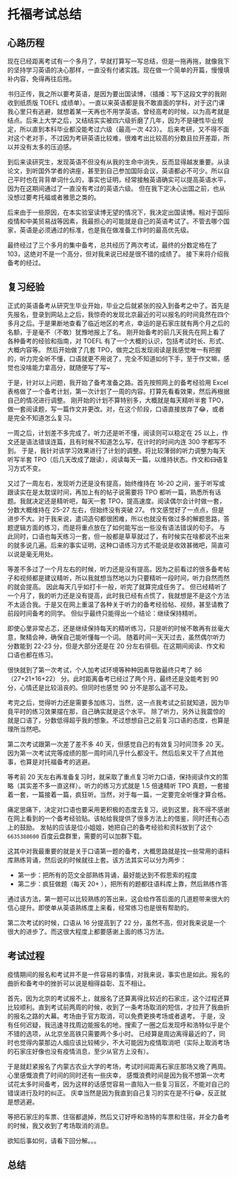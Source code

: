 # 托福考试总结


<!--more-->
## 心路历程
现在已经距离考试有一个多月了，早就打算写一写总结，但是一拖再拖，就像我下的坚持学习英语的决心那样，一直没有付诸实践。现在做一个简单的开篇，慢慢填补内容，免得再往后拖。

书归正传，我之所以要考英语，是因为要出国读博，（插播：写下这段文字的我刚收到纸质版 TOEFL 成绩单）。一直以来英语都是我不敢直面的学科，对于这门课我心里只有逃避，就想着某一天再也不用学英语。曾经高考的时候，以为高考就是结点。后来上大学之后，又结结实实被四六级折磨了几年，因为不是硬性毕业规定，所以直到本科毕业都没能考过六级（最高一次 423）。
后来考研，又不得不面对这个老对手，不过因为考研英语比较难，很难考出比较高的分数且拉开差距，所以并没有太多的压迫感。

到后来读研究生，发现英语不但没有从我的生命中消失，反而显得越发重要。从读论文，到听国外学者的讲座，甚至到自己参加国际会议，英语都必不可少。所以自己平时也在背背单词什么的，事实也证明，经常接触英语确实可以提高英语水平，因为在这期间通过了一直没有考过的英语六级。
但在我下定决心出国之前，也从没想过要考托福或者雅思之类的。

后来由于一些原因，在本实验室读博无望的情况下，我决定出国读博。相对于国际疫情和中美贸易战等因素，我最担心的可能就是自己的英语考试了。不管去哪个国家，英语是必须通过的标准，也是我在做准备工作时的最高优先级。

最终经过了三个多月的集中备考，总共经历了两次考试，最终的分数定格在了 103，这绝对不是一个高分，但对我来说已经是很不错的成绩了。
接下来将介绍我备考的经过。

## 复习经验
正式的英语备考从研究生毕业开始，毕业之后就紧张的投入到备考之中了。首先是先报名，登录到网站上之后，我惊奇的发现北京最近的可以报名的时间竟然在四个多月之后。于是果断地查看了临近地区的考点，幸运的是石家庄就有两个月之后的名额，于是毫不（不敢）犹豫地报上了名。
刚开始备考的前几天我先在网上看了各种备考的经验和指南，对 TOEFL 有了一个大概的认识，包括考试时长、形式、大概内容等。
然后开始做了几套 TPO，做完之后发现阅读是我感觉唯一有把握的，听力完全听不懂，口语就更不用说了，完全不知道如何下手，至于作文嘛，感觉也没啥能力拿高分，就随便写了写~

于是，针对以上问题，我开始了备考准备之路。首先按照网上的备考经验用 Excel 表格做了一个备考计划，第一次计划了一周的内容。打算先看看效果，然后再根据自己的情况进行调整。
刚开始的计划不算特别多，大概就是每天精听半套 TPO，做一套阅读题，写一篇作文并更改。对，在这个阶段，口语直接放弃了:joy:，或者是完全不知道怎么复习。

一周之后，计划差不多完成了。听力还是听不懂，阅读则可以稳定在 25 以上，作文还是语法错误连篇，且有时候不知道怎么写，在计时的时间内连 300 字都写不到。
于是，我针对该学习效果进行了计划的调整。将比较薄弱的听力调整为每天听写半套 TPO（后几天改成了跟读），阅读每天一篇，以维持状态。作文和~~口语~~复习方式不变。

又过了一周左右，发现听力还是没有提高，始终维持在 16-20 之间，鉴于听写或跟读实在是太耽误时间，再加上有的帖子说需要将 TPO 都听一篇，熟悉所有话题。我就决定还是精听吧，每天一套 TPO，提高速度。阅读偶尔会计时做一套，分数大概维持在 25-27 左右，但始终没有突破 27。
作文感觉好了一点点，但是进步不大。对于我来说，遣词造句都很困难，所以也就没有做过多的解题思路，答题逻辑方面的练习，而是将重点放在了如何能写出一些没有语法错误的句子。
与此同时，口语也每天练习一套，但一般都是草草就过了，有时候实在啥都说不出来的就多说几遍。后来的事实证明，这种口语练习方式不能说是收效甚微吧，简直可以说是毫无用处。

等差不多过了一个月左右的时候，听力还是没有提高。因为之前看过的很多备考帖子和视频都是建议精听，所以我就想当然地以为只要精听一段时间，听力自然而然的就会提高。
因此每天几乎如打卡一般，听完了就算完成任务了。
但已经精听了一个月了，我的听力还是没有提高，此时我已经有点慌了，我就想是不是这个方法不太适合我。于是又在网上重温了各种关于听力的备考经验帖、视频，甚至请教了前段时间备考的同学。
但似乎最终只能得出一个结论：继续保持精听。

即使心里非常忐忑，还是继续保持每天的精听练习，只是听的时候不敢再有丝毫大意，聚精会神，确保自己能听懂每一个词。
随着时间一天天过去，虽然偶尔听力分数能到 22-23 分，但是大部分还是在 20 分左右徘徊。在这期间阅读、作文和口语也都在练习。

很快就到了第一次考试，个人加考试环境等种种因素导致最终只考了 86（27+21+16+22） 分。此时距离备考已经过了两个月，最终还是没能考到 90 分，心情还是比较沮丧的。但同时也感觉 90 分不是那么遥不可及。

考完之后，觉得听力还是需要多加练习，当然，这一点我考试之前就知道，因为毕竟平时的练习效果摆在那，自己确实就是这个水平。
除了听力，另外让我震惊的就是口语了，分数低得超乎我的想象。不过想想自己之前复习口语的态度，也算是理所当然吧。

第二次考试跟第一次差了差不多 40 天，但感觉自己的有效复习时间顶多 20 天。因为第一次考试完等成绩的那一周时间几乎什么都没干。然后后来又干了点其他事，也算是对托福备考的逃避。

等考前 20 天左右再准备复习时，就采取了重点复习听力口语，保持阅读作文的策略（其实差不多一直这样）。听力的练习方式就是 1.5 倍速精听 TPO 真题，一套接着一套，一篇接着一篇，疯狂听。当然，对于每一篇，一定要完全听懂才算合格。

痛定思痛下，决定对口语也要采用更积极的态度去复习，说到这里，我不得不感谢在网上看到的一个备考经验贴。该帖给我提供了很多方法上的借鉴，同时还有心态上的鼓励。
发帖的应该是位小姐姐，她把自己的备考经验和资料放到了这个 `6635388600` 百度云盘群里，需要的可以加群下载。

这其中对我最重要的就是关于口语第一题的备考，大概思路就是找一些常用的语料库熟练背诵，然后说的时候就往上套。该方法其实可以分为两步：
- 第一步：把所有的范文全部熟练背诵，最好能达到不假思索的程度
- 第二步：疯狂做题（每天 20+ ），把所有的题都往语料库上靠，然后熟练作答

通过该方法，第一题可以比较熟练的答出来，这会给作答后面的几道题带来很大的信心提升。即使单从英语熟练度上来看，经常练习也是很有帮助的。

第二次考试的时候，口语从 16 分提高到了 22 分，虽然不高，但对我来说是一个很大的进步了。而这很大程度上都要感谢上面的练习方法。

## 考试过程
疫情期间的报名和考试并不是一件容易的事情，对我来说，事实也是如此。报名的曲折和备考中的挫折可以说是相得益彰、互不相让。

首先，因为北京的考试报不上，就报名了还算离得比较近的石家庄，这个过程还算比较顺利。直到考试前两周的时候，收到了一条考场取消的短信，才拉开了我曲折的报名之路的大幕。考场由于官方取消，可以免费更换考场或者退考。
于是，没有任何迟疑，我迅速寻找周边能报名的地，搜索了一圈之后发现呼和浩特似乎是个不错的选项，从北京坐高铁只需要两个多小时。
已经算是周边离得最近的了，同时也觉得内蒙那边人烟应该比较稀少，不大可能因为疫情取消吧（实际上取消考场的石家庄好像也没有疫情消息，至少从官方上没有）。

于是就赶紧报名了内蒙古农业大学的考场，考试时间距离石家庄那场又晚了两周。心里感慨浪费了时间的同时还有一些庆幸，
感慨浪费时间是因为我不想第一次考试花太多时间备考，因为这样的话感觉容易一直陷入一些复习盲区，不能对自己的错误进行及时的纠正。
庆幸当然是因为我直到自己复习的实在是不行:joy:，反正就是想逃避。

等把石家庄的车票、住宿都退掉，然后又订好呼和浩特的车票和住宿，并全力备考的时候，我又收到了考场取消的消息。

欲知后事如何，请看下回分解。。。


## 总结

